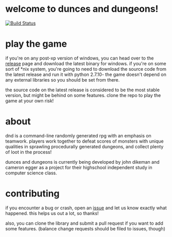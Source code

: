 # welcome to dunces and dungeons!

[![Build Status](https://travis-ci.org/microwaveabletoaster/dunces-and-dungeons.svg?branch=master)](https://travis-ci.org/microwaveabletoaster/dunces-and-dungeons)

# play the game
if you're on any post-xp version of windows, you can head over to the <a href='https://github.com/microwaveabletoaster/dunces-and-dungeons/releases'>release</a> page and download the latest binary for windows. if you're on some sort of *nix system, you're going to need to download the source code from the latest release and run it with python 2.7.10- the game doesn't depend on any external libraries so you should be set from there.

the source code on the latest release is considered to be the most stable version, but might be behind on some features. clone the repo to play the game at your own risk! 

# about
dnd is a command-line randomly generated rpg with an emphasis on teamwork. players work together to defeat scores of monsters with unique qualities in sprawling procedurally generated dungeons, and collect plenty of loot in the process!

dunces and dungeons is currently being developed by john dikeman and cameron egger as a project for their highschool independent study in computer science class.

# contributing
if you encounter a bug or crash, open an <a href="https://github.com/microwaveabletoaster/dunces-and-dungeons/issues">issue</a> and let us know exactly what happened. this helps us out a lot, so thanks!

also, you can clone the library and submit a pull request if you want to add some features. (balance change requests should be filed to issues, though)

